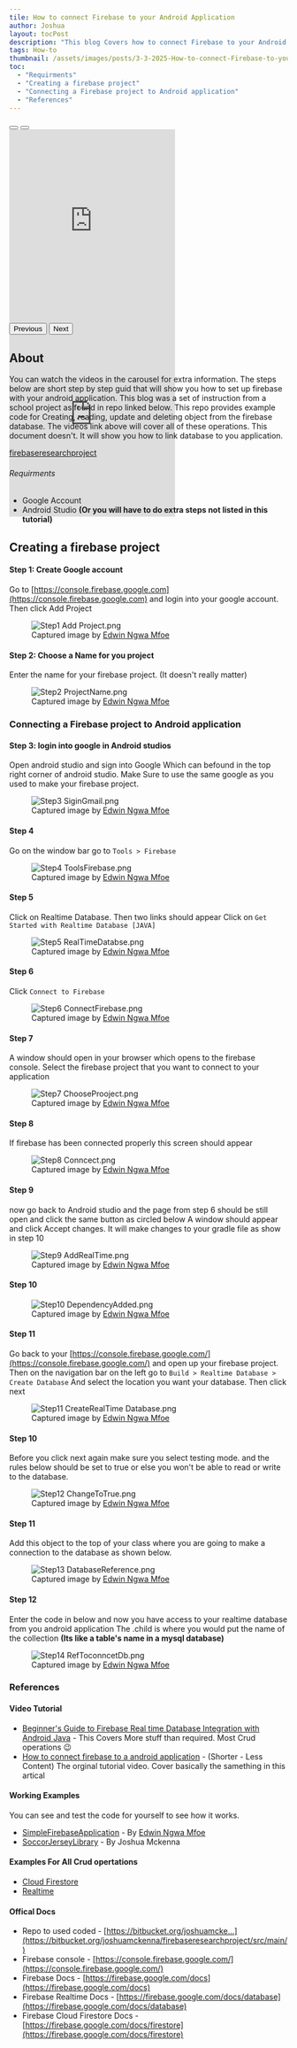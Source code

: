 ```yaml
---
tile: How to connect Firebase to your Android Application
author: Joshua
layout: tocPost
description: "This blog Covers how to connect Firebase to your Android Application. 2 Videos are included as wells as fully step by step guide to help you learn Firebase"
tags: How-to
thumbnail: /assets/images/posts/3-3-2025-How-to-connect-Firebase-to-your-Android-Application/maxresdefault2.jpg
toc:
  - "Requirments"
  - "Creating a firebase project"
  - "Connecting a Firebase project to Android application"
  - "References" 
---
```


<div id="carouselExampleInterval" class="carousel slide border rounded document w-100 mb-3 overflow-hidden">
  <div class="carousel-indicators">
    <button type="button" data-bs-target="#carouselExampleIndicators" data-bs-slide-to="0" class="active" aria-current="true" aria-label="Slide 1"></button>
    <button type="button" data-bs-target="#carouselExampleIndicators" data-bs-slide-to="1" aria-label="Slide 2"></button>
  </div>
<div class="carousel-inner" style="max-height: 350px;">
    <div class="carousel-item active">
            <iframe  class='w-100  ' height='350'  src='https://www.youtube.com/embed/X6TjMzZ8eak?si=76ho6nagIPdhbNYq' title='YouTube video player' frameborder='0' allow='accelerometer; autoplay; clipboard-write; encrypted-media; gyroscope; picture-in-picture; web-share' referrerpolicy='strict-origin-when-cross-origin' allowfullscreen></iframe>
    </div>
    <div class="carousel-item">
            <iframe class='w-100  ' height='350' src='https://www.youtube.com/embed/v8GkqTYs6Kg?si=8Ko82rSwR5UydINe' title='YouTube video player' frameborder='0' allow='accelerometer; autoplay; clipboard-write; encrypted-media; gyroscope; picture-in-picture; web-share' referrerpolicy='strict-origin-when-cross-origin' allowfullscreen></iframe>
    </div>
  </div>
  <button class="carousel-control-prev" type="button" data-bs-target="#carouselExampleInterval" data-bs-slide="prev">
    <span class="carousel-control-prev-icon" aria-hidden="true"></span>
    <span class="visually-hidden">Previous</span>
  </button>
  <button class="carousel-control-next" type="button" data-bs-target="#carouselExampleInterval" data-bs-slide="next">
    <span class="carousel-control-next-icon" aria-hidden="true"></span>
    <span class="visually-hidden">Next</span>
  </button>
</div>

## About 
You can watch the videos in the carousel for extra information. The steps below are short step by step guid that will show you how to set up firebase with your android application. This blog was a set of instruction from a school project as found in repo linked below. This repo provides example code for Creating, reading, update and deleting object from the firebase database. The videos link above will cover all of these operations. This document doesn't. It will show you how to link database to you application.

[firebaseresearchproject](https://bitbucket.org/joshuamckenna/firebaseresearchproject/src/main/)

###### Requirments 
* Google Account
* Android Studio **(Or you will have to do extra steps not listed in this tutorial)**

## Creating a firebase project
#### Step 1: Create Google account

Go to [https://console.firebase.google.com](https://console.firebase.google.com) and login into your google account. Then click Add Project

<figure class="figure">
    <img class="figure-img img-fluid rounded" alt="Step1 Add Project.png" src="/assets/images/posts/3-3-2025-How-to-connect-Firebase-to-your-Android-Application/Step1%20Add%20Project.png"/>
    <figcaption class="figure-caption">Captured image by <a href="https://www.linkedin.com/in/mfoneedwinngwa/">Edwin Ngwa Mfoe</a></figcaption>
</figure>

#### Step 2: Choose a Name for you project

Enter the name for your firebase project. (It doesn't really matter)

<figure class="figure">
    <img class="figure-img img-fluid rounded" alt="Step2 ProjectName.png" src="/assets/images/posts/3-3-2025-How-to-connect-Firebase-to-your-Android-Application/Step2 ProjectName.png"/>
    <figcaption class="figure-caption">Captured image by <a href="https://www.linkedin.com/in/mfoneedwinngwa/">Edwin Ngwa Mfoe</a></figcaption>
</figure>

### Connecting a Firebase project to Android application ###
#### Step 3: login into google in Android studios

Open android studio and sign into Google Which can befound in the top right corner of android studio. Make Sure to use the same google as
you used to make your firebase project.

<figure class="figure">
    <img class="figure-img img-fluid rounded" alt="Step3 SiginGmail.png" src="/assets/images/posts/3-3-2025-How-to-connect-Firebase-to-your-Android-Application/Step3 SiginGmail.png"/>
    <figcaption class="figure-caption">Captured image by <a href="https://www.linkedin.com/in/mfoneedwinngwa/">Edwin Ngwa Mfoe</a></figcaption>
</figure>

#### Step 4

Go on the window bar go to ``Tools > Firebase``

<figure class="figure">
    <img class="figure-img img-fluid rounded" alt="Step4 ToolsFirebase.png" src="/assets/images/posts/3-3-2025-How-to-connect-Firebase-to-your-Android-Application/Step4 ToolsFirebase.png"/>
    <figcaption class="figure-caption">Captured image by <a href="https://www.linkedin.com/in/mfoneedwinngwa/">Edwin Ngwa Mfoe</a></figcaption>
</figure>

#### Step 5

Click on Realtime Database. Then two links should appear Click on ``Get Started with Realtime Database [JAVA]``

<figure class="figure">
    <img class="figure-img img-fluid rounded" alt="Step5 RealTimeDatabse.png" src="/assets/images/posts/3-3-2025-How-to-connect-Firebase-to-your-Android-Application/Step5 RealTimeDatabse.png"/>
    <figcaption class="figure-caption">Captured image by <a href="https://www.linkedin.com/in/mfoneedwinngwa/">Edwin Ngwa Mfoe</a></figcaption>
</figure>

#### Step 6 ###

Click ``Connect to Firebase``

<figure class="figure">
    <img class="figure-img img-fluid rounded" alt="Step6 ConnectFirebase.png" src="/assets/images/posts/3-3-2025-How-to-connect-Firebase-to-your-Android-Application/Step6 ConnectFirebase.png"/>
    <figcaption class="figure-caption">Captured image by <a href="https://www.linkedin.com/in/mfoneedwinngwa/">Edwin Ngwa Mfoe</a></figcaption>
</figure>

#### Step 7 

A window should open in your browser which opens to the firebase console. Select the firebase project that you want to
connect to your application

<figure class="figure">
    <img class="figure-img img-fluid rounded" alt="Step7 ChooseProoject.png" src="/assets/images/posts/3-3-2025-How-to-connect-Firebase-to-your-Android-Application/Step7 ChooseProoject.png"/>
    <figcaption class="figure-caption">Captured image by <a href="https://www.linkedin.com/in/mfoneedwinngwa/">Edwin Ngwa Mfoe</a></figcaption>
</figure>

#### Step 8 

If firebase has been connected properly this screen should appear

<figure class="figure">
    <img class="figure-img img-fluid rounded" alt="Step8 Conncect.png" src="/assets/images/posts/3-3-2025-How-to-connect-Firebase-to-your-Android-Application/Step8 Conncect.png"/>
    <figcaption class="figure-caption">Captured image by <a href="https://www.linkedin.com/in/mfoneedwinngwa/">Edwin Ngwa Mfoe</a></figcaption>
</figure>

#### Step 9 

now go back to Android studio and the page from step 6 should be still open and click the same button as circled below
A window should appear and click Accept changes. It will make changes to your gradle file as show in step 10

<figure class="figure">
    <img class="figure-img img-fluid rounded" alt="Step9 AddRealTime.png" src="/assets/images/posts/3-3-2025-How-to-connect-Firebase-to-your-Android-Application/Step9 AddRealTime.png"/>
    <figcaption class="figure-caption">Captured image by <a href="https://www.linkedin.com/in/mfoneedwinngwa/">Edwin Ngwa Mfoe</a></figcaption>
</figure>

#### Step 10 

<figure class="figure">
    <img class="figure-img img-fluid rounded" alt="Step10 DependencyAdded.png" src="/assets/images/posts/3-3-2025-How-to-connect-Firebase-to-your-Android-Application/Step10 DependencyAdded.png"/>
    <figcaption class="figure-caption">Captured image by <a href="https://www.linkedin.com/in/mfoneedwinngwa/">Edwin Ngwa Mfoe</a></figcaption>
</figure>

#### Step 11

Go back to your [https://console.firebase.google.com/](https://console.firebase.google.com/) and open up your firebase project.
Then on the navigation bar on the left go to  ``Build > Realtime Database > Create Database``
And select the location you want your database. Then click next

<figure class="figure">
    <img class="figure-img img-fluid rounded" alt="Step11 CreateRealTime Database.png" src="/assets/images/posts/3-3-2025-How-to-connect-Firebase-to-your-Android-Application/Step11 CreateRealTime Database.png"/>
    <figcaption class="figure-caption">Captured image by <a href="https://www.linkedin.com/in/mfoneedwinngwa/">Edwin Ngwa Mfoe</a></figcaption>
</figure>

#### Step 10 

Before you click next again make sure you select testing mode. and the rules below should be set to true
or else you won't be able to read or write to the database.

<figure class="figure">
    <img class="figure-img img-fluid rounded" alt="Step12  ChangeToTrue.png" src="/assets/images/posts/3-3-2025-How-to-connect-Firebase-to-your-Android-Application/Step12  ChangeToTrue.png"/>
    <figcaption class="figure-caption">Captured image by <a href="https://www.linkedin.com/in/mfoneedwinngwa/">Edwin Ngwa Mfoe</a></figcaption>
</figure>

#### Step 11 

Add this object to the top of your class where you are going to make a connection to the database as shown below.

<figure class="figure">
    <img class="figure-img img-fluid rounded" alt="Step13 DatabaseReference.png" src="/assets/images/posts/3-3-2025-How-to-connect-Firebase-to-your-Android-Application/Step13 DatabaseReference.png"/>
    <figcaption class="figure-caption">Captured image by <a href="https://www.linkedin.com/in/mfoneedwinngwa/">Edwin Ngwa Mfoe</a></figcaption>
</figure>

#### Step 12 
Enter the code in below and now you have access to your realtime database from you android application
The .child is where you would put the name of the collection **(Its like a table's name in a mysql database)**

<figure class="figure">
    <img class="figure-img img-fluid rounded" alt="Step14 RefToconncetDb.png" src="/assets/images/posts/3-3-2025-How-to-connect-Firebase-to-your-Android-Application/Step14 RefToconncetDb.png"/>
    <figcaption class="figure-caption">Captured image by <a href="https://www.linkedin.com/in/mfoneedwinngwa/">Edwin Ngwa Mfoe</a></figcaption>
</figure>


### References ###

#### Video Tutorial

- [Beginner's Guide to Firebase Real time Database Integration with Android Java](https://youtu.be/X6TjMzZ8eak) - This Covers More stuff than required. Most Crud operations 😉
- [How to connect firebase to a android application](https://youtu.be/v8GkqTYs6Kg) - (Shorter - Less Content) The orginal tutorial video. Cover basically the samething in this artical 

#### Working Examples
You can see and test the code for yourself to see how it works.
- [SimpleFirebaseApplication](https://bitbucket.org/joshuamckenna/firebaseresearchproject/src/main/SimpleFirebaseApp/) - By [Edwin Ngwa Mfoe](https://www.linkedin.com/in/mfoneedwinngwa/)
- [SoccorJerseyLibrary](https://bitbucket.org/joshuamckenna/firebaseresearchproject/src/main/SoccorJerseyLibrary/) - By Joshua Mckenna

#### Examples For All Crud opertations
- [Cloud Firestore](https://bitbucket.org/joshuamckenna/firebaseresearchproject/src/main/FirbaseApplication/app/src/main/java/ca/joshuamc/firbaseapplication/bo/StudentRepositoryFirestore.java)
- [Realtime](https://bitbucket.org/joshuamckenna/firebaseresearchproject/src/main/FirbaseApplication/app/src/main/java/ca/joshuamc/firbaseapplication/bo/StudentRepositoryRealtime.java)


#### Offical Docs
- Repo to used coded - [https://bitbucket.org/joshuamcke...](https://bitbucket.org/joshuamckenna/firebaseresearchproject/src/main/)
- Firebase console - [https://console.firebase.google.com/](https://console.firebase.google.com/)
- Firebase Docs - [https://firebase.google.com/docs](https://firebase.google.com/docs)
- Firebase Realtime Docs - [https://firebase.google.com/docs/database](https://firebase.google.com/docs/database)
- Firebase Cloud Firestore Docs - [https://firebase.google.com/docs/firestore](https://firebase.google.com/docs/firestore)


